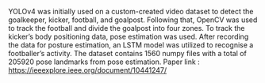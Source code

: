YOLOv4 was initially used on a custom-created video dataset to detect the goalkeeper, kicker, football, and goalpost. Following that, OpenCV was used to track the football and divide the goalpost into four zones. To track the kicker’s body positioning data, pose estimation was used. After recording the data for posture estimation, an LSTM model was utilized to recognise a footballer’s activity. The dataset contains 1560 numpy files with a total of 205920 pose landmarks from pose estimation. 
Paper link : https://ieeexplore.ieee.org/document/10441247/
